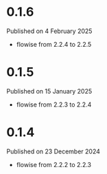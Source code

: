 # 0.1.6

Published on 4 February 2025

- flowise from 2.2.4 to 2.2.5

# 0.1.5

Published on 15 January 2025

- flowise from 2.2.3 to 2.2.4

# 0.1.4

Published on 23 December 2024

- flowise from 2.2.2 to 2.2.3

